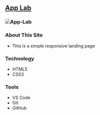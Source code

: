 ## [App Lab](https://app-lab.vercel.app/)

### <img src="https://i.ibb.co/9NX0pZF/App-Lab.png" alt="App-Lab" border="0">

### About This Site

- This is a simple responsive landing page

### Technology

- HTML5
- CSS3

### Tools

- VS Code
- Git
- GitHub
